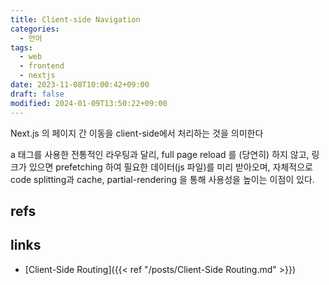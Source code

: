 ```yaml
---
title: Client-side Navigation
categories:
  - 언어
tags:
  - web
  - frontend
  - nextjs
date: 2023-11-08T10:00:42+09:00
draft: false
modified: 2024-01-09T13:50:22+09:00
---
```

Next.js 의 페이지 간 이동을 client-side에서 처리하는 것을 의미한다

a 태그를 사용한 전통적인 라우팅과 달리, full page reload 를 (당연히) 하지 않고,
링크가 있으면 prefetching 하여 필요한 데이터(js 파일)를 미리 받아오며, 자체적으로 code splitting과 cache, partial-rendering 을 통해 사용성을 높이는 이점이 있다.

## refs


## links
- [Client-Side Routing]({{< ref "/posts/Client-Side Routing.md" >}})
